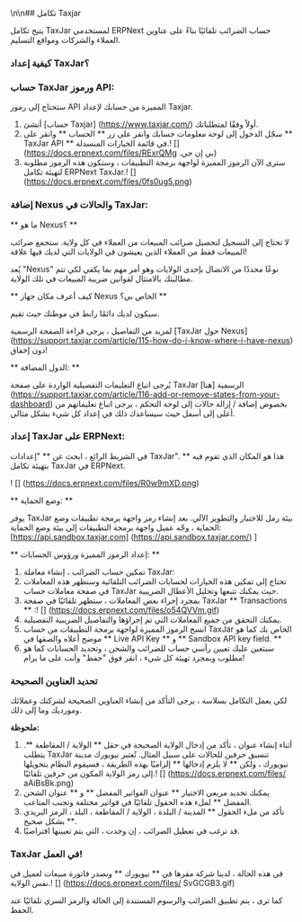 \n\n## تكامل Taxjar

يتيح تكامل TaxJar لمستخدمي ERPNext حساب الضرائب تلقائيًا بناءً على عناوين العملاء والشركات ومواقع التسليم.

### كيفية إعداد TaxJar؟

### حساب TaxJar ورموز API:

ستحتاج إلى رموز API المميزة من حسابك لإعداد Taxjar.

1. أنشئ [حساب Taxjar] (https://www.taxjar.com/) أولاً وفقًا لمتطلباتك.
2. سجّل الدخول إلى لوحة معلومات حسابك وانقر على زر ** الحساب ** وانقر على ** TaxJar API ** في قائمة الخيارات المنسدلة.! [] (https://docs.erpnext.com/files/RExrQMg .بي إن جي)
3. سترى الآن الرموز المميزة لواجهة برمجة التطبيقات ، وستكون هذه الرموز مطلوبة لتهيئة تكامل ERPNext TaxJar.! [] (https://docs.erpnext.com/files/0fs0ug5.png)

### إضافة Nexus والحالات في TaxJar:

** ما هو Nexus؟ **

لا تحتاج إلى التسجيل لتحصيل ضرائب المبيعات من العملاء في كل ولاية. ستجمع ضرائب المبيعات فقط من العملاء الذين يعيشون في الولايات التي لديك فيها علاقة!

يُعد "Nexus" نوعًا محددًا من الاتصال بإحدى الولايات وهو أمر مهم بما يكفي لكي تتم مطالبتك بالامتثال لقوانين ضريبة المبيعات في تلك الولاية.

** كيف أعرف مكان جهاز Nexus الخاص بي؟ **

سيكون لديك دائمًا رابط في موطنك حيث تقيم.

لمزيد من التفاصيل ، يرجى قراءة الصفحة الرسمية [TaxJar حول Nexus] (https://support.taxjar.com/article/115-how-do-i-know-where-i-have-nexus) دون إخفاق!

** الدول المضافة: **

يُرجى اتباع التعليمات التفصيلية الواردة على صفحة TaxJar الرسمية [هنا] (https://support.taxjar.com/article/116-add-or-remove-states-from-your-dashboard) بخصوص إضافة / إزالة حالات إلى لوحة التحكم ، يرجى اتباع تعليماتهم من أعلى إلى أسفل حيث سيساعدك ذلك في إعداد كل شيء بشكل مثالي.

### إعداد TaxJar على ERPNext:

في الشريط الرائع ، ابحث عن ** "إعدادات TaxJar". ** هذا هو المكان الذي تقوم فيه بتهيئة تكامل TaxJar في ERPNext.

! [] (https://docs.erpnext.com/files/R0w9mXD.png)

** وضع الحماية: **

يوفر TaxJar بيئة رمل للاختبار والتطوير الآلي. بعد إنشاء رمز واجهة برمجة تطبيقات وضع الحماية ، وجّه عميل واجهة برمجة التطبيقات إلى بيئة وضع الحماية: [https://api.sandbox.taxjar.com] (https://api.sandbox.taxjar.com/) \]

** إعداد الرموز المميزة ورؤوس الحسابات: **

1. تمكين حساب الضرائب ، إنشاء معاملة TaxJar:
2. تحتاج إلى تمكين هذه الخيارات لحسابات الضرائب التلقائية وستظهر هذه المعاملات في صفحة معاملات حساب TaxJar حيث يمكنك تتبعها وتحليل الأعطال الضريبية.
3. بمجرد إجراء بعض المعاملات ، ستظهر تلقائيًا في صفحة TaxJar ** Transactions ** :! [] (https://docs.erpnext.com/files/o54QVVm.gif)
4. يمكنك التحقق من جميع المعاملات التي تم إجراؤها والتفاصيل الضريبية التفصيلية.
5. انسخ الرموز المميزة لواجهة برمجة التطبيقات من حساب TaxJar الخاص بك كما هو موضح أعلاه والصقها في ** Live API Key ** و ** Sandbox API key field. **
6. سيتعين عليك تعيين رأسي حساب للضرائب والشحن ، وتحديد الحسابات كما هو مطلوب وبمجرد تهيئة كل شيء ، انقر فوق "حفظ" وأنت على ما يرام!

### تحديد العناوين الصحيحة

لكي يعمل التكامل بسلاسة ، يرجى التأكد من إنشاء العناوين الصحيحة لشركتك وعملائك ومورديك وما إلى ذلك.

**ملحوظة:**

1. أثناء إنشاء عنوان ، تأكد من إدخال الولاية الصحيحة في حقل ** الولاية / المقاطعة **. يتطلب TaxJar تنسيق حرفين للحالات على سبيل المثال. تُعتبر نيويورك مدينة نيويورك ، ولكن ** لا يلزم إدخالها ** إلزاميًا بهذه الطريقة ، فسيقوم النظام بتحويلها إلى رمز الولاية المكون من حرفين تلقائيًا.! [] (https://docs.erpnext.com/files/ aAiBsBk.png)
2. يمكنك تحديد مربعي الاختيار ** عنوان الفواتير المفضل ** و ** عنوان الشحن المفضل ** لملء هذه الحقول تلقائيًا في فواتير مختلفة وتجنب المتاعب.
3. تأكد من ملء الحقول ** المدينة / البلدة ، الولاية / المقاطعة ، البلد ، الرمز البريدي ** بشكل صحيح.
4. قد ترغب في تعطيل الضرائب ، إن وجدت ، التي يتم تعيينها افتراضيًا.

### TaxJar في العمل!

في هذه الحالة ، لدينا شركة مقرها في ** نيويورك ** ونصدر فاتورة مبيعات لعميل في نفس الولاية.! [] (https://docs.erpnext.com/files/ SvGCGB3.gif)

كما ترى ، يتم تطبيق الضرائب والرسوم المستندة إلى الحالة والرمز السري تلقائيًا عند الحفظ.